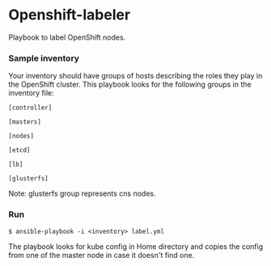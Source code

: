 # Openshift-labeler

Playbook to label OpenShift nodes.

### Sample inventory
Your inventory should have groups of hosts describing the roles they play in the OpenShift cluster. This playbook looks for the following groups in the inventory file:
```
[controller]

[masters]

[nodes]

[etcd]

[lb]

[glusterfs]

```
Note: glusterfs group represents cns nodes.

### Run
```
$ ansible-playbook -i <inventory> label.yml
```
The playbook looks for kube config in Home directory and copies the config from one of the master node in case it doesn't find one.
